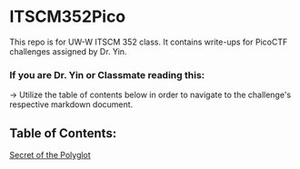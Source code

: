 # ITSCM352Pico
This repo is for UW-W ITSCM 352 class. It contains write-ups for PicoCTF challenges assigned by Dr. Yin.
### If you are Dr. Yin or Classmate reading this:
-> Utilize the table of contents below in order to navigate to the challenge's respective markdown document. 
## Table of Contents:
[Secret of the Polyglot](https://github.com/bbunny27/ITSCM352Pico/blob/main/SecretOfThePolyglot/SecretOfThePolyglot.md)
